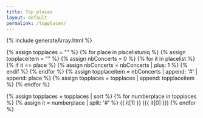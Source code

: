 ```yaml
---
title: Top places
layout: default
permalink: /topplaces/
---
```


<script>
  window.onload = function() { scrollBy(0, -70) };
</script>

{% include generateArray.html %}

{% assign topplaces = "" %}
{% for place in placelistuniq %}
  {% assign topplaceitem = "" %}
  {% assign nbConcerts = 0 %}
  {% for it in placelist %}
    {% if it == place %}
      {% assign nbConcerts = nbConcerts | plus: 1 %}
	{% endif %}
  {% endfor %}
  {% assign topplaceitem = nbConcerts | append: '#' | append: place %}
  {% assign topplaces = topplaces | append: topplaceitem %}
{% endfor %}

{% assign topplaces = topplaces | sort %}
{% for numberplace in topplaces %}
  {% assign it = numberplace | split: '#' %}
  {{ it[1] }} ({{ it[0] }})
{% endfor %}
